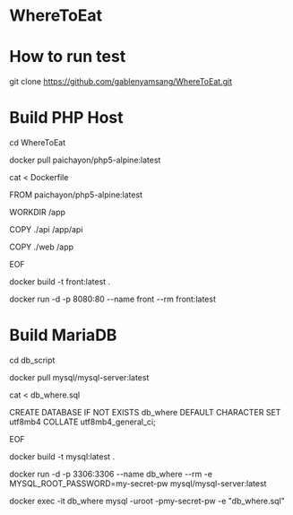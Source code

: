 # WhereToEat

# How to run test

git clone https://github.com/gablenyamsang/WhereToEat.git

# Build PHP Host

cd WhereToEat

docker pull paichayon/php5-alpine:latest

cat <<EOF> Dockerfile

FROM paichayon/php5-alpine:latest

WORKDIR /app

COPY ./api /app/api

COPY ./web /app

EOF

docker build -t front:latest .

docker run -d -p 8080:80 --name front --rm front:latest


# Build MariaDB

cd db_script

docker pull mysql/mysql-server:latest


cat <<EOF> db_where.sql

CREATE DATABASE IF NOT EXISTS db_where DEFAULT CHARACTER SET utf8mb4 COLLATE utf8mb4_general_ci;

EOF

docker build -t mysql:latest .

docker run -d -p 3306:3306 --name db_where --rm -e MYSQL_ROOT_PASSWORD=my-secret-pw mysql/mysql-server:latest

docker exec -it db_where mysql -uroot -pmy-secret-pw -e "db_where.sql"
